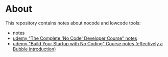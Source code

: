 # About

This repository contains notes about nocode and lowcode tools:

- notes
- [udemy "The Complete 'No Code' Developer Course" notes](udemy_no_code_developer.md)
- [udemy "Build Your Startup with No Coding" Course notes (effectively a Bubble introduction)](udemy_bubble.md)
